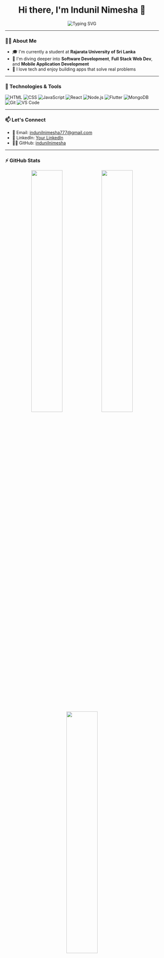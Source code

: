 <h1 align="center">Hi there, I'm Indunil Nimesha 👋</h1>

<p align="center">
  <img src="https://readme-typing-svg.demolab.com?font=Fira+Code&weight=500&size=24&duration=4000&pause=1000&color=00BFFF&center=true&vCenter=true&width=435&lines=👨‍🎓+Student+at+Rajarata+University;🚀+Aspiring+Full-Stack+Developer;📱+Mobile+App+Enthusiast;💡+Always+Learning+Something+New!" alt="Typing SVG" />
</p>

---

### 🙋‍♂️ About Me

- 🎓 I'm currently a student at **Rajarata University of Sri Lanka**  
- 🌱 I'm diving deeper into **Software Development**, **Full Stack Web Dev**, and **Mobile Application Development**
- 💬 I love tech and enjoy building apps that solve real problems

---

### 🚀 Technologies & Tools

![HTML](https://img.shields.io/badge/HTML5-E34F26?style=for-the-badge&logo=html5&logoColor=white)
![CSS](https://img.shields.io/badge/CSS3-1572B6?style=for-the-badge&logo=css3&logoColor=white)
![JavaScript](https://img.shields.io/badge/-JavaScript-F7DF1E?style=for-the-badge&logo=javascript&logoColor=black)
![React](https://img.shields.io/badge/-React-61DAFB?style=for-the-badge&logo=react&logoColor=black)
![Node.js](https://img.shields.io/badge/-Node.js-339933?style=for-the-badge&logo=nodedotjs&logoColor=white)
![Flutter](https://img.shields.io/badge/-Flutter-02569B?style=for-the-badge&logo=flutter&logoColor=white)
![MongoDB](https://img.shields.io/badge/-MongoDB-47A248?style=for-the-badge&logo=mongodb&logoColor=white)
![Git](https://img.shields.io/badge/-Git-F05032?style=for-the-badge&logo=git&logoColor=white)
![VS Code](https://img.shields.io/badge/-VSCode-007ACC?style=for-the-badge&logo=visual-studio-code&logoColor=white)

---

### 📫 Let's Connect

- 📧 Email: [indunilnimesha777@gmail.com](mailto:indunilnimesha777@gmail.com)  
- 💼 LinkedIn: [Your LinkedIn](https://www.linkedin.com/in/xxx)  
- 🧑‍💻 GitHub: [indunilnimesha](https://github.com/indunilnimesha)

---

### ⚡ GitHub Stats

<p align="center">
  <img src="https://github-readme-stats.vercel.app/api?username=indunilnimesha&show_icons=true&theme=radical" width="45%" />
  <img src="https://github-readme-streak-stats.herokuapp.com/?user=indunilnimesha&theme=radical" width="45%" />
</p>

<p align="center">
  <img src="https://github-readme-stats.vercel.app/api/top-langs/?username=indunilnimesha&layout=compact&theme=radical" width="45%" />
</p>

---

<p align="center">
  <img src="https://capsule-render.vercel.app/api?type=waving&color=0:00BFFF,100:1E90FF&height=140&section=footer"/>
</p>
